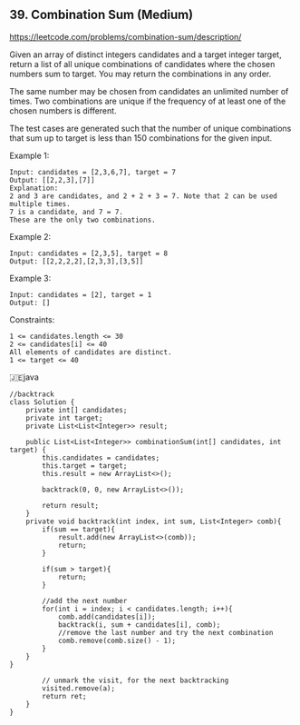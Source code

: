 ## 39. Combination Sum (Medium)
https://leetcode.com/problems/combination-sum/description/


Given an array of distinct integers candidates and a target integer target, return a list of all unique combinations of candidates where the chosen numbers sum to target. You may return the combinations in any order.

The same number may be chosen from candidates an unlimited number of times. Two combinations are unique if the frequency of at least one of the chosen numbers is different.

The test cases are generated such that the number of unique combinations that sum up to target is less than 150 combinations for the given input.

 

Example 1:
    
    Input: candidates = [2,3,6,7], target = 7
    Output: [[2,2,3],[7]]
    Explanation:
    2 and 3 are candidates, and 2 + 2 + 3 = 7. Note that 2 can be used multiple times.
    7 is a candidate, and 7 = 7.
    These are the only two combinations.
Example 2:

    Input: candidates = [2,3,5], target = 8
    Output: [[2,2,2,2],[2,3,3],[3,5]]
Example 3:

    Input: candidates = [2], target = 1
    Output: []
 

Constraints:
    
    1 <= candidates.length <= 30
    2 <= candidates[i] <= 40
    All elements of candidates are distinct.
    1 <= target <= 40

  
  🇯🇪java

    //backtrack
    class Solution {
        private int[] candidates;
        private int target;
        private List<List<Integer>> result;
    
        public List<List<Integer>> combinationSum(int[] candidates, int target) {
            this.candidates = candidates;
            this.target = target;
            this.result = new ArrayList<>();
    
            backtrack(0, 0, new ArrayList<>());
    
            return result;
        }
        private void backtrack(int index, int sum, List<Integer> comb){
            if(sum == target){
                result.add(new ArrayList<>(comb));
                return;
            }
    
            if(sum > target){
                return;
            }
    
            //add the next number
            for(int i = index; i < candidates.length; i++){
                comb.add(candidates[i]);
                backtrack(i, sum + candidates[i], comb);
                //remove the last number and try the next combination
                comb.remove(comb.size() - 1);
            }
        }
    }
    
            // unmark the visit, for the next backtracking
            visited.remove(a);
            return ret;
        }
    }
